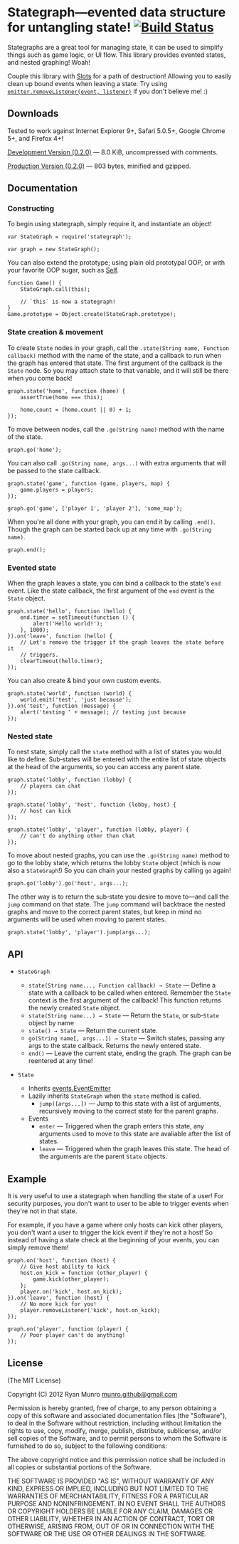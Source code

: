 # Stategraph—evented data structure for untangling state! [![Build Status](https://secure.travis-ci.org/munro/stategraph.png?branch=master)](http://travis-ci.org/munro/stategraph)

Stategraphs are a great tool for managing state, it can be used to simplify
things such as game logic, or UI flow.  This library provides evented states,
and nested graphing!  Woah!

Couple this library with [Slots](https://github.com/munro/slots) for a
path of destruction!  Allowing you to easily clean up bound events when leaving
a state.  Try using [`emitter.removeListener(event, listener)`](http://nodejs.org/api/events.html#events_emitter_removelistener_event_listener)
if you don't believe me! :)

## Downloads

Tested to work against Internet Explorer 9+, Safari 5.0.5+, Google Chrome 5+, and Firefox 4+!

[Development Version (0.2.0)](https://raw.github.com/munro/stategraph/master/stategraph.js) — 8.0 KiB, uncompressed with comments.

[Production Version (0.2.0)](https://raw.github.com/munro/stategraph/master/stategraph.min.js) — 803 bytes, minified and gzipped.

## Documentation

### Constructing

To begin using stategraph, simply require it, and instantiate an object!

    var StateGraph = require('stategraph');

    var graph = new StateGraph();

You can also extend the prototype; using plain old prototypal OOP, or with your
favorite OOP sugar, such as [Self](https://github.com/munro/self).

    function Game() {
        StateGraph.call(this);

        // `this` is now a stategraph!
    }
    Game.prototype = Object.create(StateGraph.prototype);

### State creation & movement

To create `State` nodes in your graph, call the
`.state(String name, Function callback)` method with the name of the state, and
a callback to run when the graph has entered that state.  The first argument of
the callback is the `State` node.  So you may attach state to that variable, and
it will still be there when you come back!

    graph.state('home', function (home) {
        assertTrue(home === this);

        home.count = (home.count || 0) + 1;
    });

To move between nodes, call the `.go(String name)` method with the name of the
state.

    graph.go('home');

You can also call `.go(String name, args...)` with extra arguments that will be
passed to the state callback.

    graph.state('game', function (game, players, map) {
        game.players = players;
    });

    graph.go('game', ['player 1', 'player 2'], 'some_map');

When you're all done with your graph, you can end it by calling `.end()`.
Though the graph can be started back up at any time with `.go(String name)`.

    graph.end();

### Evented state

When the graph leaves a state, you can bind a callback to the state's `end`
event.  Like the state callback, the first argument of the `end` event is
the `State` object.

    graph.state('hello', function (hello) {
        end.timer = setTimeout(function () {
            alert('Hello world!');
        }, 1000);
    }).on('leave', function (hello) {
        // Let's remove the trigger if the graph leaves the state before it
        // triggers.
        clearTimeout(hello.timer);
    });

You can also create & bind your own custom events.

    graph.state('world', function (world) {
        world.emit('test', 'just because');
    }).on('test', function (message) {
        alert('testing ' + message); // testing just because
    });

### Nested state

To nest state, simply call the `state` method with a list of states you would
like to define.  Sub‑states will be entered with the entire list of state
objects at the head of the arguments, so you can access any parent state.

    graph.state('lobby', function (lobby) {
        // players can chat
    });

    graph.state('lobby', 'host', function (lobby, host) {
        // host can kick
    });

    graph.state('lobby', 'player', function (lobby, player) {
        // can't do anything other than chat
    });

To move about nested graphs, you can use the `.go(String name)` method to go to
the lobby state, which returns the lobby `State` object (which is now also a
`StateGraph`!)  So you can chain your nested graphs by calling `go` again!

    graph.go('lobby').go('host', args...);

The other way is to return the sub‑state you desire to move to—and call the
`jump` command on that state.  The `jump` command will backtrace the nested
graphs and move to the correct parent states, but keep in mind no arguments will
be used when moving to parent states.

    graph.state('lobby', 'player').jump(args...);

## API

* `StateGraph`
    * `state(String name..., Function callback) → State` — Define a state with a
        callback to be called when entered.  Remember the `State` context is the
        first argument of the callback!  This function returns the newly created
        `State` object.
    * `state(String name...) → State` — Return the `State`, or sub‑`State`
        object by name
    * `state() → State` — Return the current state.
    * `go(String name[, args...]) → State` — Switch states, passing any args to
        the state callback.  Returns the newly entered state.
    * `end()` — Leave the current state, ending the graph.  The graph can be
        reentered at any time!

* `State`
    * Inherits [events.EventEmitter](http://nodejs.org/api/events.html#events_class_events_eventemitter)
    * Lazily inherits `StateGraph` when the `state` method is called.
        * `jump([args...])` — Jump to this state with a list of arguments,
            recursively moving to the correct state for the parent graphs.
    * Events
        * `enter` — Triggered when the graph enters this state, any arguments
            used to move to this state are avaliable after the list of states.
        * `leave` — Triggered when the graph leaves this state.  The head of
            the arguments are the parent `State` objects.

## Example

It is very useful to use a stategraph when handling the state of a user!  For
security purposes, you don't want to user to be able to trigger events when
they're not in that state.

For example, if you have a game where only hosts can kick other players, you
don't want a user to trigger the kick event if they're not a host!  So instead
of having a state check at the beginning of your events, you can simply remove
them!

    graph.on('host', function (host) {
        // Give host ability to kick
        host.on_kick = function (other_player) {
            game.kick(other_player);
        };
        player.on('kick', host.on_kick);
    }).on('leave', function (host) {
        // No more kick for you!
        player.removeListener('kick', host.on_kick);
    });

    graph.on('player', function (player) {
        // Poor player can't do anything!
    });

## License

(The MIT License)

Copyright (C) 2012 Ryan Munro <munro.github@gmail.com>

Permission is hereby granted, free of charge, to any person obtaining a copy of
this software and associated documentation files (the "Software"), to deal in
the Software without restriction, including without limitation the rights to
use, copy, modify, merge, publish, distribute, sublicense, and/or sell copies
of the Software, and to permit persons to whom the Software is furnished to do
so, subject to the following conditions:

The above copyright notice and this permission notice shall be included in all
copies or substantial portions of the Software.

THE SOFTWARE IS PROVIDED "AS IS", WITHOUT WARRANTY OF ANY KIND, EXPRESS OR
IMPLIED, INCLUDING BUT NOT LIMITED TO THE WARRANTIES OF MERCHANTABILITY,
FITNESS FOR A PARTICULAR PURPOSE AND NONINFRINGEMENT. IN NO EVENT SHALL THE
AUTHORS OR COPYRIGHT HOLDERS BE LIABLE FOR ANY CLAIM, DAMAGES OR OTHER
LIABILITY, WHETHER IN AN ACTION OF CONTRACT, TORT OR OTHERWISE, ARISING FROM,
OUT OF OR IN CONNECTION WITH THE SOFTWARE OR THE USE OR OTHER DEALINGS IN THE
SOFTWARE.
